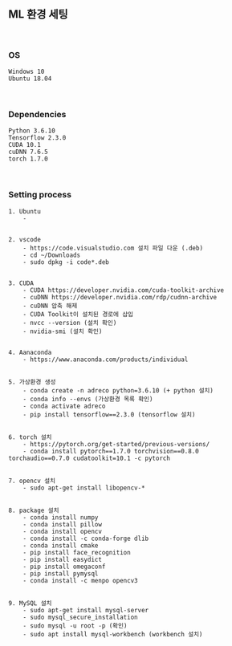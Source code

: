 ## ML 환경 세팅

<br>

### OS
    Windows 10
    Ubuntu 18.04

<br>

### Dependencies
    Python 3.6.10
    Tensorflow 2.3.0
    CUDA 10.1
    cuDNN 7.6.5
    torch 1.7.0

<br>

### Setting process
    1. Ubuntu
        - 
     
     
    2. vscode
        - https://code.visualstudio.com 설치 파일 다운 (.deb)
        - cd ~/Downloads
        - sudo dpkg -i code*.deb
     
     
    3. CUDA
        - CUDA https://developer.nvidia.com/cuda-toolkit-archive
        - cuDNN https://developer.nvidia.com/rdp/cudnn-archive
        - cuDNN 압축 해제
        - CUDA Toolkit이 설치된 경로에 삽입
        - nvcc --version (설치 확인)
        - nvidia-smi (설치 확인)
    
    
    4. Aanaconda
        - https://www.anaconda.com/products/individual
    
    
    5. 가상환경 생성
        - conda create -n adreco python=3.6.10 (+ python 설치)
        - conda info --envs (가상환경 목록 확인)
        - conda activate adreco
        - pip install tensorflow==2.3.0 (tensorflow 설치)
        
     
    6. torch 설치
        - https://pytorch.org/get-started/previous-versions/
        - conda install pytorch==1.7.0 torchvision==0.8.0 torchaudio==0.7.0 cudatoolkit=10.1 -c pytorch
    
    
    7. opencv 설치
        - sudo apt-get install libopencv-*
    
    
    8. package 설치
        - conda install numpy
        - conda install pillow
        - conda install opencv
        - conda install -c conda-forge dlib
        - conda install cmake
        - pip install face_recognition
        - pip install easydict
        - pip install omegaconf
        - pip install pymysql
        - conda install -c menpo opencv3


    9. MySQL 설치
        - sudo apt-get install mysql-server
        - sudo mysql_secure_installation
        - sudo mysql -u root -p (확인)
        - sudo apt install mysql-workbench (workbench 설치)
